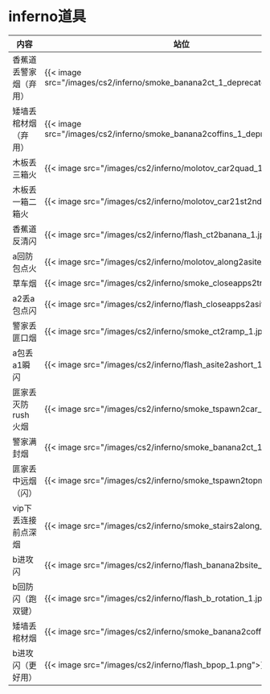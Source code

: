 # inferno道具



| 内容 | 站位 | 瞄点 |
|-------|-------|-------|
| 香蕉道丢警家烟（弃用）| {{< image src="/images/cs2/inferno/smoke_banana2ct_1_deprecated.jpg">}}|{{< image src="/images/cs2/inferno/smoke_banana2ct_2_deprecated.jpg">}} |
| 矮墙丢棺材烟（弃用）| {{< image src="/images/cs2/inferno/smoke_banana2coffins_1_deprecated.jpg">}}|{{< image src="/images/cs2/inferno/smoke_banana2coffins_2_deprecated.jpg">}} |
| 木板丢三箱火| {{< image src="/images/cs2/inferno/molotov_car2quad_1.jpg">}}| {{< image src="/images/cs2/inferno/molotov_car2quad_2.jpg">}}|
| 木板丢一箱二箱火|{{< image src="/images/cs2/inferno/molotov_car21st2nd_1.jpg">}} | {{< image src="/images/cs2/inferno/molotov_car21st2nd_2.jpg">}}|
|香蕉道反清闪 | {{< image src="/images/cs2/inferno/flash_ct2banana_1.jpg">}}| {{< image src="/images/cs2/inferno/flash_ct2banana_2.jpg">}}|
| a回防包点火| {{< image src="/images/cs2/inferno/molotov_along2asite_1.jpg">}}| {{< image src="/images/cs2/inferno/molotov_along2asite_2.jpg">}}|
| 草车烟| {{< image src="/images/cs2/inferno/smoke_closeapps2truck_1.jpg">}}| {{< image src="/images/cs2/inferno/smoke_closeapps2truck_2.jpg">}}|
| a2丢a包点闪|{{< image src="/images/cs2/inferno/flash_closeapps2asite_1.jpg">}} | {{< image src="/images/cs2/inferno/flash_closeapps2asite_2.jpg">}}|
| 警家丢匪口烟|{{< image src="/images/cs2/inferno/smoke_ct2ramp_1.jpg">}} | {{< image src="/images/cs2/inferno/smoke_ct2ramp_2.jpg">}}|
| a包丢a1瞬闪| {{< image src="/images/cs2/inferno/flash_asite2ashort_1.jpg">}}| {{< image src="/images/cs2/inferno/flash_asite2ashort_2.jpg">}}|
|匪家丢灭防rush火烟 | {{< image src="/images/cs2/inferno/smoke_tspawn2car_1.jpg">}}| {{< image src="/images/cs2/inferno/smoke_tspawn2car_2.jpg">}}|
| 警家满封烟| {{< image src="/images/cs2/inferno/smoke_banana2ct_1.jpg">}}|{{< image src="/images/cs2/inferno/smoke_banana2ct_2.jpg">}} |
| 匪家丢中远烟（闪）|{{< image src="/images/cs2/inferno/smoke_tspawn2topmid_1.jpg">}} | {{< image src="/images/cs2/inferno/smoke_tspawn2topmid_2.jpg">}}|
|vip下丢连接前点深烟 |{{< image src="/images/cs2/inferno/smoke_stairs2along_1.jpg">}} | {{< image src="/images/cs2/inferno/smoke_stairs2along_2.jpg">}}|
|b进攻闪 |{{< image src="/images/cs2/inferno/flash_banana2bsite_1.jpg">}} |{{< image src="/images/cs2/inferno/flash_banana2bsite_2.jpg">}} |
| b回防闪（跑双键）|{{< image src="/images/cs2/inferno/flash_b_rotation_1.jpg">}} | {{< image src="/images/cs2/inferno/flash_b_rotation_2.jpg">}}|
| 矮墙丢棺材烟| {{< image src="/images/cs2/inferno/smoke_banana2coffins_1.png">}}|{{< image src="/images/cs2/inferno/smoke_banana2coffins_2.png">}} |
| b进攻闪（更好用）|{{< image src="/images/cs2/inferno/flash_bpop_1.png">}} |{{< image src="/images/cs2/inferno/flash_bpop_2.png">}} |


